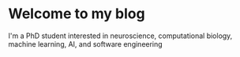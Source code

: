 # Welcome to my blog

I'm a PhD student interested in neuroscience, computational biology, machine learning, AI, and software engineering
